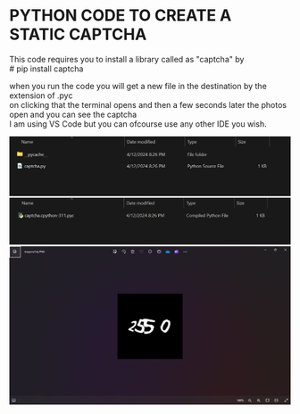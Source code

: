 
<h1>PYTHON CODE TO CREATE A STATIC CAPTCHA</h1>

<p>This code requires you to install a library called as "captcha" by <br> # pip install captcha<br></p>
<p>when you run the code you will get a new file in the destination by the extension of .pyc <br> on clicking that the terminal opens and then a few seconds later the photos open and you can see the captcha <br> I am using VS Code but you can ofcourse use any other IDE you wish.</p>
<img src="1.png" alt="captcha">
<img src="2.png" alt="captcha">
<img src="3.png" alt="captcha">
